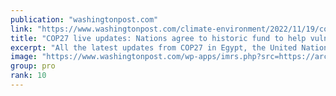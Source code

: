 ```yaml
---
publication: "washingtonpost.com"
link: "https://www.washingtonpost.com/climate-environment/2022/11/19/cop27-climate-conference-egypt-updates/"
title: "COP27 live updates: Nations agree to historic fund to help vulnerable nations with climate disasters"
excerpt: "All the latest updates from COP27 in Egypt, the United Nations climate change conference in its final hours. "
image: "https://www.washingtonpost.com/wp-apps/imrs.php?src=https://arc-anglerfish-washpost-prod-washpost.s3.amazonaws.com/public/F2AWQCWAGH5DTM447D3MWPFA6E.jpg&w=1440"
group: pro
rank: 10
---
```

